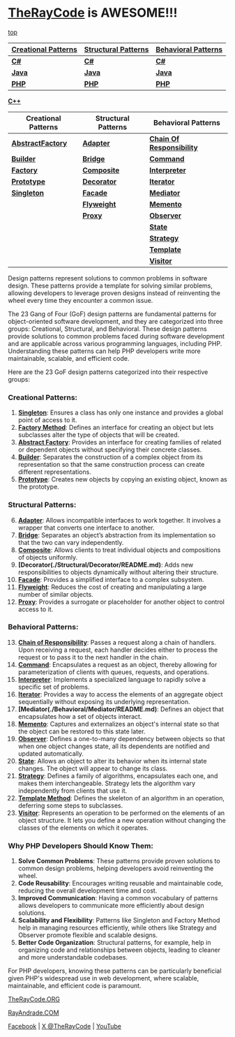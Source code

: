 # [TheRayCode](README.md) is AWESOME!!!

[top](../README.md)

|**[Creational Patterns](./Creational/README.md)** | **[Structural Patterns](./Structural/README.md)** | **[Behavioral Patterns](./Behavioral/README.md)** |
|---|---|---|
|**[C#](../Csharp/Creational/README.md)** | **[C#](../Csharp/Structural/README.md)** | **[C#](../Csharp/Behavioral/README.md)** |
|**[Java](../Java/Creational/README.md)** | **[Java](../Java/Structural/README.md)** | **[Java](../Java/Behavioral/README.md)** |
|**[PHP](../PHP/Creational/README.md)** | **[PHP](../PHP/Structural/README.md)** | **[PHP](../PHP/Behavioral/README.md)** |

**[C++](../README.md)** 

| Creational Patterns | Structural Patterns | Behavioral Patterns |
|--------------|-----|-----------|
| [**AbstractFactory**](./Creational/AbstractFactory/README.md) | [**Adapter**](./Structural/Adapter/README.md)         | [**Chain Of Responsibility**](./Behavioral/ChainOfResponsibility/README.md) |
| [**Builder**](./Creational/Builder/README.md)                 | [**Bridge**](./Structural/Bridge/README.md)           | [**Command**](./Behavioral/Command/README.md) |
| [**Factory**](./Creational/Factory/README.md)                 | [**Composite**](./Structural/Composite/README.md)     | [**Interpreter**](./Behavioral/Interpreter/README.md) |
| [**Prototype**](./Creational/Prototype/README.md)             | [**Decorator**](./Structural/Decorator/README.md)     | [**Iterator**](./Behavioral/Iterator/README.md) |
| [**Singleton**](./Creational/Singleton/README.md)             | [**Facade**](./Structural/Facade/README.md)           | [**Mediator**](./Behavioral/Mediator/README.md) |
|                                                               | [**Flyweight**](./Structural/Flyweight/README.md)     | [**Memento**](./Behavioral/Memento/README.md)  |
|                                                               | [**Proxy**](./Structural/Proxy/README.md)             | [**Observer**](./Behavioral/Observer/README.md) |
|                                                               |                                                       | [**State**](./Behavioral/State/README.md)  |
|                                                               |                                                       | [**Strategy**](./Behavioral/Strategy/README.md)  |
|                                                               |                                                       | [**Template**](./Behavioral/Template/README.md) |
|                                                               |                                                       | [**Visitor**](./Behavioral/Visitor/README.md) |



Design patterns represent solutions to common problems in software design. These patterns provide a template for solving similar problems, allowing developers to leverage proven designs instead of reinventing the wheel every time they encounter a common issue.


The 23 Gang of Four (GoF) design patterns are fundamental patterns for object-oriented software development, and they are categorized into three groups: Creational, Structural, and Behavioral. These design patterns provide solutions to common problems faced during software development and are applicable across various programming languages, including PHP. Understanding these patterns can help PHP developers write more maintainable, scalable, and efficient code.

Here are the 23 GoF design patterns categorized into their respective groups:

### Creational Patterns:
1. **[Singleton](./Creational/Singleton/README.md)**: Ensures a class has only one instance and provides a global point of access to it.
2. **[Factory Method](./Creational/Factory/README.md)**: Defines an interface for creating an object but lets subclasses alter the type of objects that will be created.
3. **[Abstract Factory](./Creational/AbstractFactory/README.md)**: Provides an interface for creating families of related or dependent objects without specifying their concrete classes.
4. **[Builder](./Creational/Builder/README.md)**: Separates the construction of a complex object from its representation so that the same construction process can create different representations.
5. **[Prototype](./Creational/Prototype/README.md)**: Creates new objects by copying an existing object, known as the prototype.

### Structural Patterns:
6. **[Adapter](./Structural/Adapter/README.md)**: Allows incompatible interfaces to work together. It involves a wrapper that converts one interface to another.
7. **[Bridge](./Structural/Bridge/README.md)**: Separates an object’s abstraction from its implementation so that the two can vary independently.
8. **[Composite](./Structural/Composite/README.md)**: Allows clients to treat individual objects and compositions of objects uniformly.
9. **[Decorator(./Structural/Decorator/README.md)**: Adds new responsibilities to objects dynamically without altering their structure.
10. **[Facade](./Structural/Facade/README.md)**: Provides a simplified interface to a complex subsystem.
11. **[Flyweight](./Structural/Flyweight/README.md)**: Reduces the cost of creating and manipulating a large number of similar objects.
12. **[Proxy](./Structural/Proxy/README.md)**: Provides a surrogate or placeholder for another object to control access to it.

### Behavioral Patterns:
13. **[Chain of Responsibility](./Behavioral/ChainOfResponsibility/README.md)**: Passes a request along a chain of handlers. Upon receiving a request, each handler decides either to process the request or to pass it to the next handler in the chain.
14. **[Command](./Behavioral/Command/README.md)**: Encapsulates a request as an object, thereby allowing for parameterization of clients with queues, requests, and operations.
15. **[Interpreter](./Behavioral/Interpreter/README.md)**: Implements a specialized language to rapidly solve a specific set of problems.
16. **[Iterator](./Behavioral/Iterator/README.md)**: Provides a way to access the elements of an aggregate object sequentially without exposing its underlying representation.
17. **[Mediator(./Behavioral/Mediator/README.md)**: Defines an object that encapsulates how a set of objects interact.
18. **[Memento](./Behavioral/Memento/README.md)**: Captures and externalizes an object's internal state so that the object can be restored to this state later.
19. **[Observer](./Behavioral/Observer/README.md)**: Defines a one-to-many dependency between objects so that when one object changes state, all its dependents are notified and updated automatically.
20. **[State](./Behavioral/State/README.md)**: Allows an object to alter its behavior when its internal state changes. The object will appear to change its class.
21. **[Strategy](./Behavioral/Strategy/README.md)**: Defines a family of algorithms, encapsulates each one, and makes them interchangeable. Strategy lets the algorithm vary independently from clients that use it.
22. **[Template Method](./Behavioral/Template/README.md)**: Defines the skeleton of an algorithm in an operation, deferring some steps to subclasses.
23. **[Visitor](./Behavioral/Visitor/README.md)**: Represents an operation to be performed on the elements of an object structure. It lets you define a new operation without changing the classes of the elements on which it operates.

### Why PHP Developers Should Know Them:
1. **Solve Common Problems**: These patterns provide proven solutions to common design problems, helping developers avoid reinventing the wheel.
2. **Code Reusability**: Encourages writing reusable and maintainable code, reducing the overall development time and cost.
3. **Improved Communication**: Having a common vocabulary of patterns allows developers to communicate more efficiently about design solutions.
4. **Scalability and Flexibility**: Patterns like Singleton and Factory Method help in managing resources efficiently, while others like Strategy and Observer promote flexible and scalable designs.
5. **Better Code Organization**: Structural patterns, for example, help in organizing code and relationships between objects, leading to cleaner and more understandable codebases.

For PHP developers, knowing these patterns can be particularly beneficial given PHP's widespread use in web development, where scalable, maintainable, and efficient code is paramount.

[TheRayCode.ORG](https://www.TheRayCode.ORG)

[RayAndrade.COM](https://www.RayAndrade.com)

[Facebook](https://www.facebook.com/TheRayCode/) | [X @TheRayCode](https://www.x.com/TheRayCode/) | [YouTube](https://www.youtube.com/TheRayCode/)
